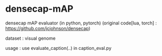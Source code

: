 # densecap-mAP
densecap mAP evaluator (in python, pytorch)
(original code[lua, torch] : https://github.com/jcjohnson/densecap)

dataset : visual genome

usage : use evaluate_caption(..) in caption_eval.py
